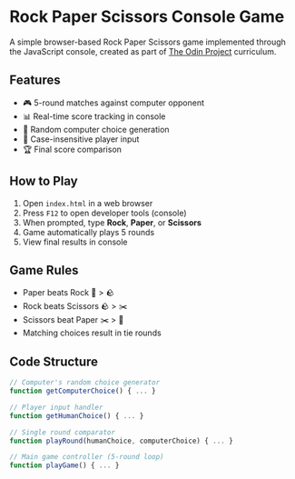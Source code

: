 # Rock Paper Scissors Console Game

A simple browser-based Rock Paper Scissors game implemented through the JavaScript console, created as part of [The Odin Project](https://www.theodinproject.com/) curriculum.

## Features
- 🎮 5-round matches against computer opponent
- 📊 Real-time score tracking in console
- 🎲 Random computer choice generation
- 📝 Case-insensitive player input
- 🏆 Final score comparison

## How to Play
1. Open `index.html` in a web browser
2. Press `F12` to open developer tools (console)
3. When prompted, type **Rock**, **Paper**, or **Scissors**
4. Game automatically plays 5 rounds
5. View final results in console

## Game Rules
- Paper beats Rock 📄 > 🪨
- Rock beats Scissors 🪨 > ✂️
- Scissors beat Paper ✂️ > 📄
- Matching choices result in tie rounds

## Code Structure
```javascript
// Computer's random choice generator
function getComputerChoice() { ... }

// Player input handler
function getHumanChoice() { ... }

// Single round comparator
function playRound(humanChoice, computerChoice) { ... }

// Main game controller (5-round loop)
function playGame() { ... }
